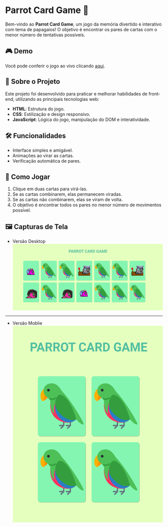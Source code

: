 # Parrot Card Game 🦜

Bem-vindo ao **Parrot Card Game**, um jogo da memória divertido e interativo com tema de papagaios! O objetivo é encontrar os pares de cartas com o menor número de tentativas possíveis.

## 🎮 Demo

Você pode conferir o jogo ao vivo clicando [aqui](https://9xx2d6.csb.app/).

## 📜 Sobre o Projeto

Este projeto foi desenvolvido para praticar e melhorar habilidades de front-end, utilizando as principais tecnologias web:

- **HTML**: Estrutura do jogo.
- **CSS**: Estilização e design responsivo.
- **JavaScript**: Lógica do jogo, manipulação do DOM e interatividade.

## 🛠️ Funcionalidades

- Interface simples e amigável.
- Animações ao virar as cartas.
- Verificação automática de pares.

## 🚀 Como Jogar

1. Clique em duas cartas para virá-las.
2. Se as cartas combinarem, elas permanecem viradas.
3. Se as cartas não combinarem, elas se viram de volta.
4. O objetivo é encontrar todos os pares no menor número de movimentos possível.

## 🖼️ Capturas de Tela
- Versão Desktop
![Screenshot do Jogo](./images/desktop.png)

------------------------------------------------
- Versão Moblie
![Screenshot do Jogo](./images/moblie.png)
